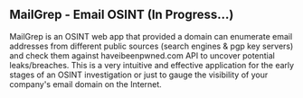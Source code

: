 ## MailGrep - Email OSINT (In Progress...)

MailGrep is an OSINT web app that provided a domain can enumerate email addresses from different public sources (search engines & pgp key servers) and check them against haveibeenpwned.com API to uncover potential leaks/breaches. This is a very intuitive and effective application for the early stages of an OSINT investigation or just to gauge the visibility of your company's email domain on the Internet.